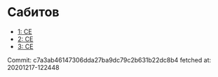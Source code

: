 # Сабитов
- [1: CE](1.md)
- [2: CE](2.md)
- [3: CE](3.md)

Commit: c7a3ab46147306dda27ba9dc79c2b631b22dc8b4
 fetched at: 20201217-122448
